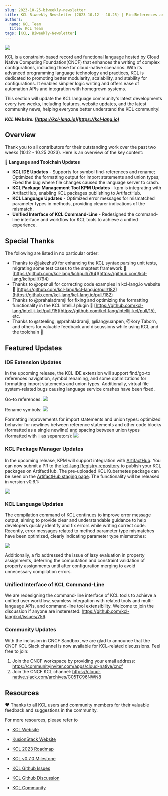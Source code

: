 ```yaml
---
slug: 2023-10-25-biweekly-newsletter
title: KCL Biweekly Newsletter (2023 10.12 - 10.25) | FindReferences and Rename in IDE, ArtifactHub integration in KPM!
authors:
  name: KCL Team
  title: KCL Team
tags: [KCL, Biweekly-Newsletter]
---
```


![](/img/biweekly-newsletter.png)

[KCL](https://github.com/kcl-lang) is a constraint-based record and functional language hosted by Cloud Native Computing Foundation(CNCF) that enhances the writing of complex configurations, including those for cloud-native scenarios. With its advanced programming language technology and practices, KCL is dedicated to promoting better modularity, scalability, and stability for configurations. It enables simpler logic writing and offers ease of automation APIs and integration with homegrown systems.

This section will update the KCL language community's latest developments every two weeks, including features, website updates, and the latest community news, helping everyone better understand the KCL community!

***KCL Website: [https://kcl-lang.io](https://kcl-lang.io)***

## Overview

Thank you to all contributors for their outstanding work over the past two weeks (10.12 - 10.25 2023). Here is an overview of the key content:

**🔧 Language and Toolchain Updates**

- **KCL IDE Updates** - Supports for symbol find-references and rename; Optimized the formatting output for import statements and union types; Fixed the bug where file changes caused the language server to crash.
- **KCL Package Management Tool KPM Updates** - kpm is integrating with ArtifactHub, enabling KCL packages publishing to ArtifactHub.
- **KCL Language Updates** - Optimized error messages for mismatched parameter types in methods, providing clearer indications of the mismatch. 
- **Unified Interface of KCL Command-Line** - Redesigned the command-line interface and workflow for KCL tools to achieve a unified experience.

## Special Thanks

The following are listed in no particular order:

+ Thanks to @jakezhu9 for enhancing the KCL syntax parsing unit tests, migrating some test cases to the snaptest framework 🙌 [https://github.com/kcl-lang/kcl/pull/794](https://github.com/kcl-lang/kcl/pull/794)
+ Thanks to @opsnull for correcting code examples in kcl-lang.io website 🙌 [https://github.com/kcl-lang/kcl-lang.io/pull/182](https://github.com/kcl-lang/kcl-lang.io/pull/182)
+ Thanks to @prahaladramji for fixing and optimizing the formatting functionality in the KCL IntelliJ plugin 🙌 [https://github.com/kcl-lang/intellij-kcl/pull/15](https://github.com/kcl-lang/intellij-kcl/pull/15), etc.
+ Thanks to @steeling, @prahaladramji, @liangyuanpen, @Kory Taborn, and others for valuable feedback and discussions while using KCL and the toolchain 🙌

## Featured Updates

### IDE Extension Updates

In the upcoming release, the KCL IDE extension will support find/go-to references navigation, symbol renaming, and some optimizations for formatting import statements and union types. Additionally, virtual file system-related bugs causing language service crashes have been fixed.

Go-to references:
![](/img/docs/tools/Ide/vs-code/FindRefs.png)

Rename symbols:
![](/img/docs/tools/Ide/vs-code/Rename.gif)

Formatting improvements for import statements and union types: optimized behavior for newlines between reference statements and other code blocks (formatted as a single newline) and spacing between union types (formatted with ` | ` as separators):
![](/img/blog/2023-10-25-kcl-biweekly-newsletter/Format.gif)

### KCL Package Manager Updates

In the upcoming release, KPM will support integration with [ArtifactHub](https://artifacthub.io/). You can now submit a PR to the [kcl-lang Registry repository](https://github.com/kcl-lang/artifacthub) to publish your KCL packages on ArtifactHub. The pre-uploaded KCL Kubernetes package can be seen on the [ArtifactHub staging page](https://staging.artifacthub.io/packages/search?ts_query_web=kcl&sort=relevance&page=1). The functionality will be released in version v0.6.1:

![](/img/docs/tools/kpm/artifacthubStaging.png)

### KCL Language Updates

The compilation command of KCL continues to improve error message output, aiming to provide clear and understandable guidance to help developers quickly identify and fix errors while writing correct code. Recently, error messages related to method parameter type mismatches have been optimized, clearly indicating parameter type mismatches:

![](/img/blog/2023-10-25-kcl-biweekly-newsletter/error-msg.png)

Additionally, a fix addressed the issue of lazy evaluation in property assignments, deferring the computation and constraint validation of property assignments until after configuration merging to avoid unnecessary compilation errors.

### Unified Interface of KCL Command-Line

We are redesigning the command-line interface of KCL tools to achieve a unified user workflow, seamless integration with related tools and multi-language APIs, and command-line tool extensibility. Welcome to join the discussion if anyone are insterested: https://github.com/kcl-lang/kcl/issues/756.

### Community Updates

With the inclusion in CNCF Sandbox, we are glad to announce that the CNCF KCL Slack channel is now available for KCL-related discussions. Feel free to join:

1. Join the CNCF workspace by providing your email address: https://communityinviter.com/apps/cloud-native/cncf
2. Join the CNCF KCL channel: https://cloud-native.slack.com/archives/C05TC96NWN8

## Resources

❤️ Thanks to all KCL users and community members for their valuable feedback and suggestions in the community.

For more resources, please refer to

- [KCL Website](https://kcl-lang.io/)
- [KusionStack Website](https://kusionstack.io/)

- [KCL 2023 Roadmap](https://kcl-lang.io/docs/community/release-policy/roadmap)
- [KCL v0.7.0 Milestone](https://github.com/kcl-lang/kcl/milestone/7)
- [KCL Github Issues](https://github.com/kcl-lang/kcl/issues)
- [KCL Github Discussion](https://github.com/orgs/kcl-lang/discussions)
- [KCL Community](https://github.com/kcl-lang/community)
